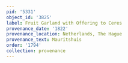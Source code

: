 ```yaml
---
pid: '5331'
object_id: '3825'
label: Fruit Garland with Offering to Ceres
provenance_date: '1822'
provenance_location: Netherlands, The Hague
provenance_text: Mauritshuis
order: '1794'
collection: provenance
---
```

